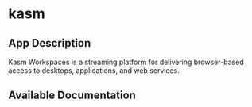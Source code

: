 # kasm

## App Description

Kasm Workspaces is a streaming platform for delivering browser-based access to desktops, applications, and web services.

## Available Documentation

